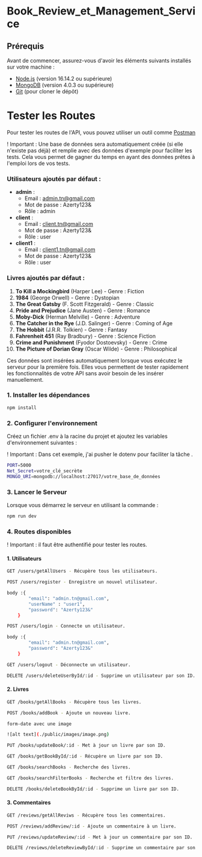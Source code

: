 # Book_Review_et_Management_Service

## Prérequis

Avant de commencer, assurez-vous d'avoir les éléments suivants installés sur votre machine :

- [Node.js](https://nodejs.org/) (version 16.14.2 ou supérieure)
- [MongoDB](https://www.mongodb.com/) (version 4.0.3 ou supérieure)
- [Git](https://github.com/AzizBenIsmail/Book_Review_et_Management_Service) (pour cloner le dépôt)

# Tester les Routes

Pour tester les routes de l'API, vous pouvez utiliser un outil comme [Postman](https://www.postman.com/) 

! Important : Une base de données sera automatiquement créée (si elle n'existe pas déjà) et remplie avec des données d'exemple pour faciliter les tests. Cela vous permet de gagner du temps en ayant des données prêtes à l'emploi lors de vos tests. 

### Utilisateurs ajoutés par défaut :

- **admin** : 
  - Email : admin.tn@gmail.com
  - Mot de passe : Azerty123&
  - Rôle : admin
- **client** : 
  - Email : client.tn@gmail.com
  - Mot de passe : Azerty123&
  - Rôle : user
- **client1** : 
  - Email : client1.tn@gmail.com
  - Mot de passe : Azerty123&
  - Rôle : user

### Livres ajoutés par défaut :

1. **To Kill a Mockingbird** (Harper Lee) - Genre : Fiction
2. **1984** (George Orwell) - Genre : Dystopian
3. **The Great Gatsby** (F. Scott Fitzgerald) - Genre : Classic
4. **Pride and Prejudice** (Jane Austen) - Genre : Romance
5. **Moby-Dick** (Herman Melville) - Genre : Adventure
6. **The Catcher in the Rye** (J.D. Salinger) - Genre : Coming of Age
7. **The Hobbit** (J.R.R. Tolkien) - Genre : Fantasy
8. **Fahrenheit 451** (Ray Bradbury) - Genre : Science Fiction
9. **Crime and Punishment** (Fyodor Dostoevsky) - Genre : Crime
10. **The Picture of Dorian Gray** (Oscar Wilde) - Genre : Philosophical

Ces données sont insérées automatiquement lorsque vous exécutez le serveur pour la première fois. Elles vous permettent de tester rapidement les fonctionnalités de votre API sans avoir besoin de les insérer manuellement.


### 1. **Installer les dépendances**

```bash
npm install
``` 
### 2. **Configurer l'environnement**

Créez un fichier .env à la racine du projet et ajoutez les variables d'environnement suivantes :

! Important : Dans cet exemple, j'ai pusher le dotenv pour faciliter la tâche .

```bash
PORT=5000
Net_Secret=votre_clé_secrète
MONGO_URI=mongodb://localhost:27017/votre_base_de_données 
``` 

### 3. **Lancer le Serveur**

Lorsque vous démarrez le serveur en utilisant la commande : 

```bash
npm run dev 
``` 
### 4. **Routes disponibles**

! Important : il faut être authentifié pour tester les routes.

#### 1. **Utilisateurs**
```bash
GET /users/getAllUsers - Récupère tous les utilisateurs.  

POST /users/register - Enregistre un nouvel utilisateur.

body :{
        "email": "admin.tn@gmail.com",
        "userName" : "user1",
        "password": "Azerty123&"
    }

POST /users/login - Connecte un utilisateur.

body :{
        "email": "admin.tn@gmail.com",
        "password": "Azerty123&"
    }

GET /users/logout - Déconnecte un utilisateur.

DELETE /users/deleteUserById/:id - Supprime un utilisateur par son ID.
``` 
#### 2. **Livres**

```bash
GET /books/getAllBooks - Récupère tous les livres.

POST /books/addBook - Ajoute un nouveau livre.

form-date avec une image 

![alt text](./public/images/image.png)

PUT /books/updateBook/:id - Met à jour un livre par son ID.

GET /books/getBookById/:id - Récupère un livre par son ID.

GET /books/searchBooks - Recherche des livres.

GET /books/searchFilterBooks - Recherche et filtre des livres.

DELETE /books/deleteBookById/:id - Supprime un livre par son ID.
``` 
#### 3. **Commentaires**

```bash
GET /reviews/getAllReviws - Récupère tous les commentaires.

POST /reviews/addReview/:id - Ajoute un commentaire à un livre.

PUT /reviews/updateReview/:id - Met à jour un commentaire par son ID.

DELETE /reviews/deleteReviewById/:id - Supprime un commentaire par son ID. 
``` 